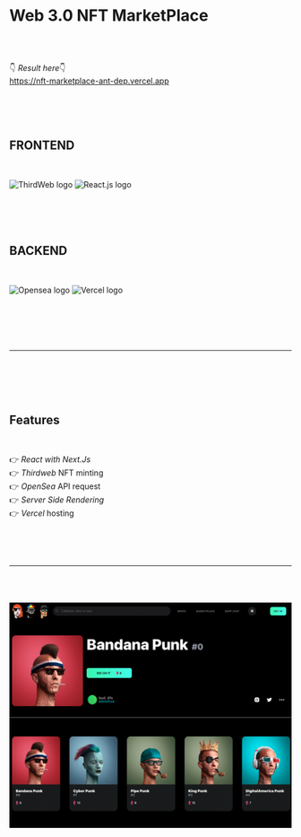 <h1>Web 3.0 NFT MarketPlace</h1>
</br></br>

👇 <em>Result here</em>👇 </br>
https://nft-marketplace-ant-dep.vercel.app

</br></br></br>

<h2>FRONTEND</h2></br>

<img src="https://res.cloudinary.com/practicaldev/image/fetch/s--MJj0GQDG--/c_fill,f_auto,fl_progressive,h_320,q_auto,w_320/https://dev-to-uploads.s3.amazonaws.com/uploads/organization/profile_image/5087/a22e0f35-f97b-4315-b0ca-7574cb45b73d.png" width="125" alt="ThirdWeb logo"> <img src="https://external-content.duckduckgo.com/iu/?u=https%3A%2F%2F2e8ram2s1li74atce18qz5y1-wpengine.netdna-ssl.com%2Fwp-content%2Fuploads%2F2020%2F08%2FJavaScript-Backend-Image-1.png&f=1&nofb=1" width="200" alt="React.js logo"></br></br></br></br></br>

<h2>BACKEND</h2></br>

<img src="https://i0.wp.com/artplugged.co.uk/wp-content/uploads/2021/07/Opensea_NFT-marketplace-OpenSea-raises-100M-at-1.5B-valuation_art_plugged.jpg?fit=1384%2C821&ssl=1" width="185" alt="Opensea logo"> <img src="https://logovtor.com/wp-content/uploads/2020/10/vercel-inc-logo-vector.png" width="200" alt="Vercel logo"></br></br></br></br></br></br>

<hr class="line"></br></br></br></br>

<h2>Features</h2></br>

👉 <em>React with Next.Js</em></br>
👉 <em>Thirdweb</em> NFT minting</br>
👉 <em>OpenSea</em> API request</br>
👉 <em>Server Side Rendering</em></br>
👉 <em>Vercel</em> hosting

</br></br></br>

<hr class="line"></br></br></br>

<img src="https://github.com/ant-dep/nft-marketplace/blob/main/assets/preview.png?raw=true" width="1000" alt="Preview">
